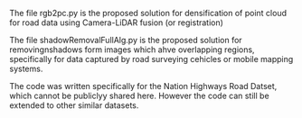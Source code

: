 

The file rgb2pc.py is the proposed solution for densification of point cloud for road data using Camera-LiDAR fusion (or registration)

The file shadowRemovalFullAlg.py is the proposed solution for removingnshadows form images which ahve overlapping regions, specifically for data captured by road surveying cehicles or mobile mapping systems.

The code was written specifically for the Nation Highways Road Datset, which cannot be publiclyy shared here. However the code can still be extended to other similar datasets.
